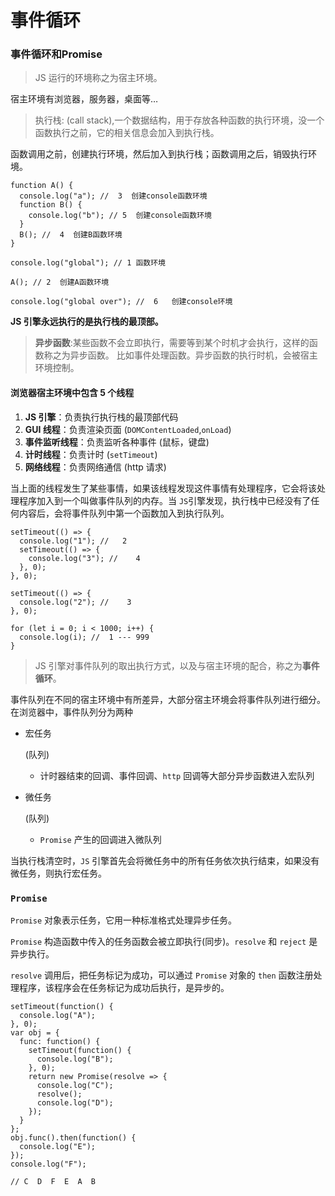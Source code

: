 # 事件循环

### 事件循环和Promise

> JS 运行的环境称之为宿主环境。

宿主环境有浏览器，服务器，桌面等…

> 执行栈: (call stack),一个数据结构，用于存放各种函数的执行环境，没一个函数执行之前，它的相关信息会加入到执行栈。

函数调用之前，创建执行环境，然后加入到执行栈；函数调用之后，销毁执行环境。

```
function A() {
  console.log("a"); //  3  创建console函数环境
  function B() {
    console.log("b"); // 5  创建console函数环境
  }
  B(); //  4  创建B函数环境
}

console.log("global"); // 1 函数环境

A(); // 2  创建A函数环境

console.log("global over"); //  6   创建console环境
```

**JS 引擎永远执行的是执行栈的最顶部。**

> **异步函数**:某些函数不会立即执行，需要等到某个时机才会执行，这样的函数称之为异步函数。 比如事件处理函数。异步函数的执行时机，会被宿主环境控制。

#### 浏览器宿主环境中包含 5 个线程

1. **JS 引擎**：负责执行执行栈的最顶部代码
2. **GUI 线程**：负责渲染页面 (`DOMContentLoaded`,`onLoad`)
3. **事件监听线程**：负责监听各种事件 (鼠标，键盘)
4. **计时线程**：负责计时 (`setTimeout`)
5. **网络线程**：负责网络通信 (http 请求)

当上面的线程发生了某些事情，如果该线程发现这件事情有处理程序，它会将该处理程序加入到一个叫做事件队列的内存。当 `JS`引擎发现，执行栈中已经没有了任何内容后，会将事件队列中第一个函数加入到执行队列。

```
setTimeout(() => {
  console.log("1"); //   2
  setTimeout(() => {
    console.log("3"); //    4
  }, 0);
}, 0);

setTimeout(() => {
  console.log("2"); //    3
}, 0);

for (let i = 0; i < 1000; i++) {
  console.log(i); //  1 --- 999
}
```

> JS 引擎对事件队列的取出执行方式，以及与宿主环境的配合，称之为**事件循环**。

事件队列在不同的宿主环境中有所差异，大部分宿主环境会将事件队列进行细分。在浏览器中，事件队列分为两种

*   宏任务

    (队列)

    * 计时器结束的回调、事件回调、`http` 回调等大部分异步函数进入宏队列
*   微任务

    (队列)

    * `Promise` 产生的回调进入微队列

当执行栈清空时，`JS` 引擎首先会将微任务中的所有任务依次执行结束，如果没有微任务，则执行宏任务。

### `Promise`

`Promise` 对象表示任务，它用一种标准格式处理异步任务。

`Promise` 构造函数中传入的任务函数会被立即执行(同步)。`resolve` 和 `reject` 是异步执行。

`resolve` 调用后，把任务标记为成功，可以通过 `Promise` 对象的 `then` 函数注册处理程序，该程序会在任务标记为成功后执行，是异步的。

```
setTimeout(function() {
  console.log("A");
}, 0);
var obj = {
  func: function() {
    setTimeout(function() {
      console.log("B");
    }, 0);
    return new Promise(resolve => {
      console.log("C");
      resolve();
      console.log("D");
    });
  }
};
obj.func().then(function() {
  console.log("E");
});
console.log("F");

// C  D  F  E  A  B
```
